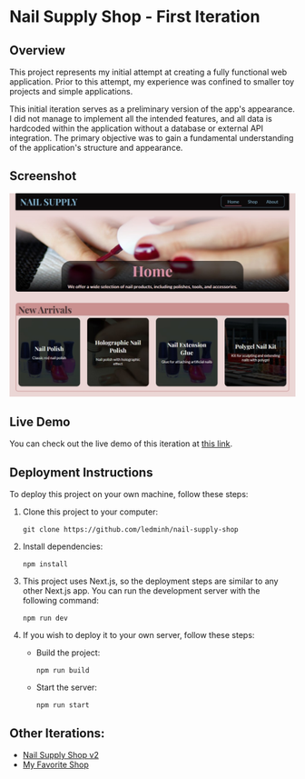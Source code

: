 # Nail Supply Shop - First Iteration

## Overview

This project represents my initial attempt at creating a fully functional web application. Prior to this attempt, my experience was confined to smaller toy projects and simple applications.

This initial iteration serves as a preliminary version of the app's appearance. I did not manage to implement all the intended features, and all data is hardcoded within the application without a database or external API integration. The primary objective was to gain a fundamental understanding of the application's structure and appearance.

## Screenshot

![First iteration screenshot](1st-iteration-screenshot.jpg)

## Live Demo

You can check out the live demo of this iteration at [this link](https://nail-supply-shop.vercel.app/).

## Deployment Instructions

To deploy this project on your own machine, follow these steps:

1. Clone this project to your computer:
   ```
   git clone https://github.com/ledminh/nail-supply-shop
   ```

2. Install dependencies:
   ```
   npm install
   ```

3. This project uses Next.js, so the deployment steps are similar to any other Next.js app. You can run the development server with the following command:
   ```
   npm run dev
   ```

4. If you wish to deploy it to your own server, follow these steps:
   - Build the project:
     ```
     npm run build
     ```
   - Start the server:
     ```
     npm run start
     ```

## Other Iterations:

- [Nail Supply Shop v2](https://github.com/ledminh/nail-supply-shop-v2)
- [My Favorite Shop](https://github.com/ledminh/my-favorite-shop)
